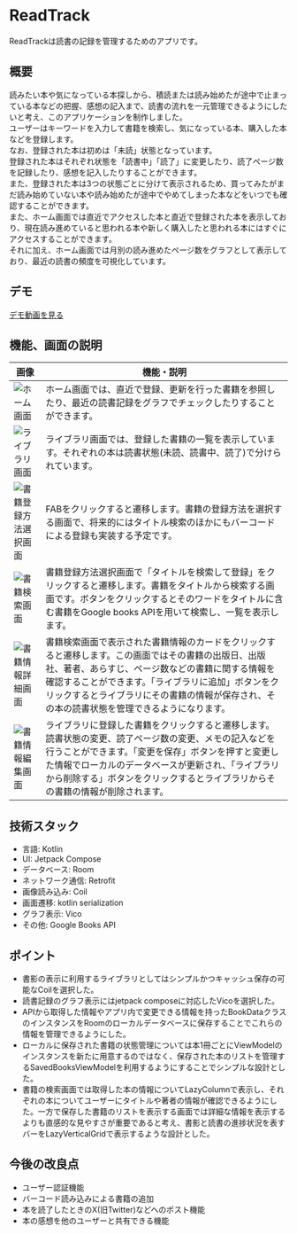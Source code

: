 # ReadTrack
ReadTrackは読書の記録を管理するためのアプリです。
## 概要
読みたい本や気になっている本探しから、積読または読み始めたが途中で止まっている本などの把握、感想の記入まで、読書の流れを一元管理できるようにしたいと考え、このアプリケーションを制作しました。  
ユーザーはキーワードを入力して書籍を検索し、気になっている本、購入した本などを登録します。  
なお、登録された本は初めは「未読」状態となっています。  
登録された本はそれぞれ状態を「読書中」「読了」に変更したり、読了ページ数を記録したり、感想を記入したりすることができます。  
また、登録された本は3つの状態ごとに分けて表示されるため、買ってみたがまだ読み始めていない本や読み始めたが途中でやめてしまった本などをいつでも確認することができます。  
また、ホーム画面では直近でアクセスした本と直近で登録された本を表示しており、現在読み進めていると思われる本や新しく購入したと思われる本にはすぐにアクセスすることができます。  
それに加え、ホーム画面では月別の読み進めたページ数をグラフとして表示しており、最近の読書の頻度を可視化しています。

## デモ
[デモ動画を見る](https://drive.google.com/file/d/1o4Ky9xYuMu5_g_crXC6ZYg51bwyaMFK0/view?usp=drive_link)

## 機能、画面の説明
| 画像 | 機能・説明 |
|------|------------|
| ![ホーム画面](https://github.com/user-attachments/assets/528e40b1-b0cb-437b-86fd-c81eaf59542d) | ホーム画面では、直近で登録、更新を行った書籍を参照したり、最近の読書記録をグラフでチェックしたりすることができます。 |
| ![ライブラリ画面](https://github.com/user-attachments/assets/1ecae059-5ee6-4ea2-8a29-fc7967e8df47)|ライブラリ画面では、登録した書籍の一覧を表示しています。それぞれの本は読書状態(未読、読書中、読了)で分けられています。|
|![書籍登録方法選択画面](https://github.com/user-attachments/assets/99844419-29b9-4e18-83ae-63aeb77d712a)|FABをクリックすると遷移します。書籍の登録方法を選択する画面で、将来的にはタイトル検索のほかにもバーコードによる登録も実装する予定です。|
|![書籍検索画面](https://github.com/user-attachments/assets/9b8f6e1e-3022-450d-9b8b-c7ffa43256a0)|書籍登録方法選択画面で「タイトルを検索して登録」をクリックすると遷移します。書籍をタイトルから検索する画面です。ボタンをクリックするとそのワードをタイトルに含む書籍をGoogle books APIを用いて検索し、一覧を表示します。|
|![書籍情報詳細画面](https://github.com/user-attachments/assets/ef968936-2584-4c19-b773-fd50cf61bb3b)|書籍検索画面で表示された書籍情報のカードをクリックすると遷移します。この画面ではその書籍の出版日、出版社、著者、あらすじ、ページ数などの書籍に関する情報を確認することができます。「ライブラリに追加」ボタンをクリックするとライブラリにその書籍の情報が保存され、その本の読書状態を管理できるようになります。|
|![書籍情報編集画面](https://github.com/user-attachments/assets/89897959-9c82-45a8-b90b-777a756d430c)|ライブラリに登録した書籍をクリックすると遷移します。読書状態の変更、読了ページ数の変更、メモの記入などを行うことができます。「変更を保存」ボタンを押すと変更した情報でローカルのデータベースが更新され、「ライブラリから削除する」ボタンをクリックするとライブラリからその書籍の情報が削除されます。|
  
## 技術スタック
- 言語: Kotlin
- UI: Jetpack Compose
- データベース: Room
- ネットワーク通信: Retrofit
- 画像読み込み: Coil
- 画面遷移: kotlin serialization
- グラフ表示: Vico
- その他: Google Books API
  
## ポイント
- 書影の表示に利用するライブラリとしてはシンプルかつキャッシュ保存の可能なCoilを選択した。
- 読書記録のグラフ表示にはjetpack composeに対応したVicoを選択した。
- APIから取得した情報やアプリ内で変更できる情報を持ったBookDataクラスのインスタンスをRoomのローカルデータベースに保存することでこれらの情報を管理できるようにした。
- ローカルに保存された書籍の状態管理については本1冊ごとにViewModelのインスタンスを新たに用意するのではなく、保存された本のリストを管理するSavedBooksViewModelを利用するようにすることでシンプルな設計とした。
- 書籍の検索画面では取得した本の情報についてLazyColumnで表示し、それぞれの本についてユーザーにタイトルや著者の情報が確認できるようにした。一方で保存した書籍のリストを表示する画面では詳細な情報を表示するよりも直感的な見やすさが重要であると考え、書影と読書の進捗状況を表すバーをLazyVerticalGridで表示するような設計とした。
  
## 今後の改良点
- ユーザー認証機能
- バーコード読み込みによる書籍の追加
- 本を読了したときのX(旧Twitter)などへのポスト機能
- 本の感想を他のユーザーと共有できる機能
